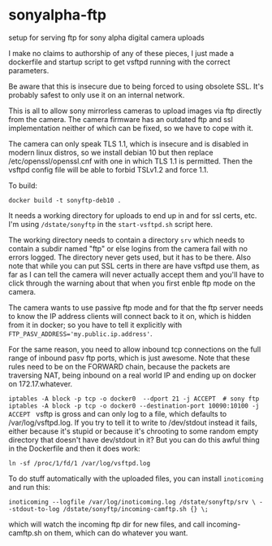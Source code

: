 # sonyalpha-ftp
setup for serving ftp for sony alpha digital camera uploads

I make no claims to authorship of any of these pieces, I just made a dockerfile and
startup script to get vsftpd running with the correct parameters.

Be aware that this is insecure due to being forced to using obsolete SSL. It's
probably safest to only use it on an internal network. 

This is all to allow sony mirrorless cameras to upload images via
ftp directly from the camera. The camera firmware has an outdated
ftp and ssl implementation neither of which can be fixed, so we have
to cope with it. 

The camera can only speak TLS 1.1, which is insecure and is disabled
in modern linux distros, so we install debian 10 but then replace
/etc/openssl/openssl.cnf with one in which TLS 1.1 is permitted. 
Then the vsftpd config file will be able to forbid TSLv1.2 and force
1.1. 

To build: 

`docker build -t sonyftp-deb10 .`

It needs a working directory for uploads to end up in and for ssl certs, etc.
I'm using `/dstate/sonyftp` in the `start-vsftpd.sh` script here. 

The working directory needs to contain a directory `srv` which needs to 
contain a subdir named "ftp" or else 
logins from the camera fail with no errors logged. The directory 
never gets used, but it has to be there. Also note that while you can put
SSL certs in there are have vsftpd use them, as far as I can tell the camera
will never actually accept them and you'll have to click through the
warning about that when you first enble ftp mode on the camera. 

The camera wants to use passive ftp mode and for that the ftp server
needs to know the IP address clients will connect back to it on,
which is hidden from it in docker; so you have to tell it 
explicitly with `FTP_PASV_ADDRESS='my.public.ip.address'`. 

For the same reason, you need to allow inbound tcp connections on the
full range of inbound pasv ftp ports, which is just awesome.  Note that
these rules need to be on the FORWARD chain, because the packets are
traversing NAT, being inbound on a real world IP and ending up on
docker on 172.17.whatever. 

`iptables -A block -p tcp -o docker0  --dport 21 -j ACCEPT  # sony ftp
iptables -A block -p tcp -o docker0 --destination-port 10090:10100 -j ACCEPT
`
vsftp is gross and can only log to a file, which defaults to 
/var/log/vsftpd.log.  If you try to tell it to write to /dev/stdout instead 
it fails, either because it's stupid or because it's chrooting to some 
random empty directory that doesn't have dev/stdout in it? But you can do
this awful thing in the Dockerfile and then it does work:

`ln -sf /proc/1/fd/1 /var/log/vsftpd.log`

To do stuff automatically with the uploaded files, you can install `inoticoming` and run this:

`inoticoming --logfile /var/log/inoticoming.log /dstate/sonyftp/srv \
    --stdout-to-log /dstate/sonyftp/incoming-camftp.sh {} \;`

which will watch the incoming ftp dir for new files, and call 
incoming-camftp.sh on them, which can do whatever you want.
